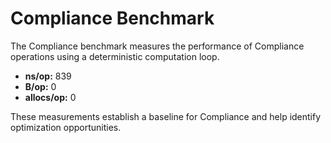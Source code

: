 # Compliance Benchmark

The Compliance benchmark measures the performance of Compliance operations using a deterministic computation loop.

- **ns/op:** 839
- **B/op:** 0
- **allocs/op:** 0

These measurements establish a baseline for Compliance and help identify optimization opportunities.
